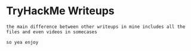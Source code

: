 # TryHackMe Writeups 
```
the main difference between other writeups in mine includes all the files and even videos in somecases
```
```
so yea enjoy 
```
